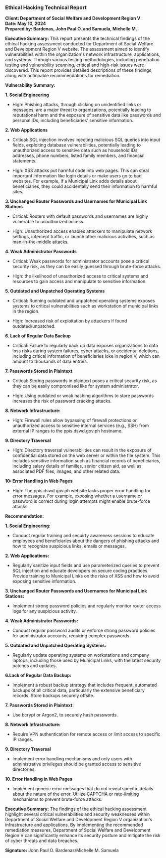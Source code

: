 
### **Ethical Hacking Technical Report**  
**Client: Department of Social Welfare and Development Region V**  
**Date: May 10, 2024**  
**Prepared by: Bardenas, John Paul O. and Samuela, Michelle M.**  

  **Executive Summary:** This report presents the technical findings of the ethical hacking assessment conducted for Department of Social Welfare and Development Region V website. The assessment aimed to identify vulnerabilities within the organization's network infrastructure, applications, and systems. Through various testing methodologies, including penetration testing and vulnerability scanning, critical and high-risk issues were discovered. This report provides detailed descriptions of these findings, along with actionable recommendations for remediation.

**Vulnerability Summary:**

**1. Social Engineering**
-  High: Phishing attacks, through clicking on unidentified links or messages, are a major threat to organizations, potentially leading to reputational harm and the exposure of sensitive data like passwords and personal IDs, including beneficiaries' sensitive information.

**2. Web Applications**
-  Critical: SQL injection involves injecting malicious SQL queries into input fields, exploiting database vulnerabilities, potentially leading to unauthorized access to sensitive data such as household IDs, addresses, phone numbers, listed family members, and financial statements.

-  High: XSS attacks put harmful code into web pages. This can steal important information like login details or make users go to bad websites. For example, if a Municipal Link adds details about beneficiaries, they could accidentally send their information to harmful sites.

**3. Unchanged Router Passwords and Usernames for Municipal Link Stations**
-  Critical: Routers with default passwords and usernames are highly vulnerable to unauthorized access.

-  High: Unauthorized access enables attackers to manipulate network settings, intercept traffic, or launch other malicious activities, such as man-in-the-middle attacks.

**4.  Weak Administrator Passwords**
-  Critical: Weak passwords for administrator accounts pose a critical security risk, as they can be easily guessed through brute-force attacks.

-  High:  the likelihood of unauthorized access to critical systems and resources to gain access and manipulate to sensitive information.

**5. Outdated and Unpatched Operating Systems**
-  Critical: Running outdated and unpatched operating systems exposes systems to critical vulnerabilities such as workstation of municipal links in the region.

-  High: Increased risk of exploitation by attackers if found outdated/unpatched.

**6. Lack of Regular Data Backup**
-  Critical: Failure to regularly back up data exposes organizations to data loss risks during system failures, cyber attacks, or accidental deletions, including critical information of beneficiaries loke in region V, which can amount to thousands of data entries.

**7.  Passwords Stored in Plaintext**
-  Critical: Storing passwords in plaintext poses a critical security risk, as they can be easily compromised like for system administrator.

-  High: Using outdated or weak hashing algorithms to store passwords increases the risk of password cracking attacks.

**8. Network Infrastructure:**
-  High: Firewall rules allow bypassing of firewall protections or unauthorized access to sensitive internal services (e.g., SSH) from external IP ranges to the ppis.dswd.gov.ph hostname.

**9. Directory Traversal**
-  High:  Directory traversal vulnerabilities can result in the exposure of confidential data stored on the web server or within the file system. This includes sensitive information such as financial records of beneficiaries, including salary details of families, senior citizen aid, as well as associated PDF files, images, and other related data.

**10: Error Handling in Web Pages**
-  High:  The ppis.dswd.gov.ph website lacks proper error handling for error messages. For example, exposing whether a username or password is correct during login attempts might enable brute-force attacks.

**Recommendation:**

**1. Social Engineering:**
-  Conduct regular training and secuirty awareness sessions to educate employees and beneficiaries about the dangers of phishing attacks and how to recognize suspicious links, emails or messages.

**2. Web Applications:**
-   Regularly sanitize input fields and use parameterized queries to prevent SQL injection and educate developers on secure coding practices. Provide training to Municipal Links on the risks of XSS and how to avoid exposing sensitive information.

**3. Unchanged Router Passwords and Usernames for Municipal Link Stations:**
-   Implement strong password policies and regularly monitor router access logs for any suspicious activity.

**4. Weak Administrator Passwords:**
-  Conduct regular password audits or enforce strong password policies for administrator accounts, requiring complex passwords.

**5. Outdated and Unpatched Operating Systems:**
-  Regularly update operating systems on workstations and company laptops, including those used by Municipal Links, with the latest security patches and updates.

**6.Lack of Regular Data Backup:**
-  Implement a robust backup strategy that includes frequent, automated backups of all critical data, particularly the extensive beneficiary records. Store backups securely offsite.

**7.  Passwords Stored in Plaintext:**
-  Use bcrypt or Argon2, to securely hash passwords.

**8. Network Infrastructure:**
-  Require VPN authentication for remote access or limit access to specific IP ranges.

**9. Directory Traversal**
-  Implement error handling mechanisms and only users with administrative privileges should be granted access to sensitive directories.

**10. Error Handling in Web Pages**
-  Implement generic error messages that do not reveal specific details about the nature of the error. Utilize CAPTCHA or rate-limiting mechanisms to prevent brute-force attacks.

**Executive Summary:** The findings of the ethical hacking assessment highlight several critical vulnerabilities and  security weaknesses within Department of Social Welfare and Development Region V organization's infrastructure and applications. By implementing the recommended remediation measures, Department of Social Welfare and Development Region V can significantly enhance its security posture and mitigate the risk of cyber threats and data breaches.

**Signature:**  John Paul O. Bardenas/Michelle M. Samuela
